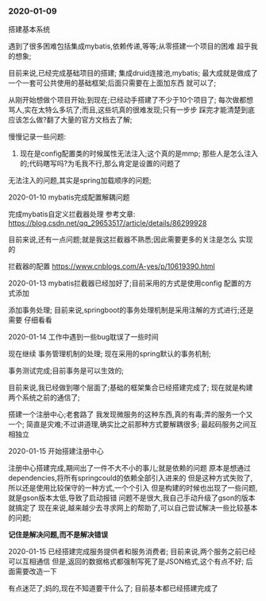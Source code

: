 ### 2020-01-09
搭建基本系统

遇到了很多困难包括集成mybatis,依赖传递,等等;从零搭建一个项目的困难
超乎我的想象;

目前来说,已经完成基础项目的搭建;
集成druid连接池,mybatis;
最大成就是做成了一个一套可公共使用的基础框架;后面只需要在上面加东西
就可以了;

从刚开始想做个项目开始;到现在;已经动手搭建了不少于10个项目了;
每次做都想骂人,实在太特么多坑了;而且,这些坑真的很难发现;只有一步步
踩完才能清楚到底应该怎么做?翻了大量的官方文档去了解;


慢慢记录一些问题:
1. 现在是config配置类的时候属性无法注入;这个真的是mmp;
那些人是怎么注入的;代码瞎写吗?为毛我不行,那么肯定是设置的问题了

无法注入的问题,其实是spring加载顺序的问题;


2020-01-10
mybatis完成配置解耦问题

完成mybatis自定义拦截器处理
参考文章:
https://blog.csdn.net/qq_29653517/article/details/86299928

目前来说,还有一点问题;就是我这拦截器不熟悉;因此需要更多的关注是怎么
实现的

拦截器的配置
https://www.cnblogs.com/A-yes/p/10619390.html

2020-01-13 mybatis拦截器已经加好了;目前采用的方式是使用config
配置的方式添加

添加事务处理;
目前来说,springboot的事务处理机制是采用注解的方式进行;还是需要
仔细看看

2020-01-14
工作中遇到一些bug耽误了一些时间


现在继续
事务管理机制的处理;
现在采用的spring默认的事务机制;

事务测试完成;目前事务是可以生效的;

目前来说,我已经做到哪个层面了;基础的框架集合已经搭建完成了;
现在就是构建两个系统之前的通信了;


搭建一个注册中心;老套路了
我发现微服务的这种东西,真的有毒;弄的服务一个又一个;
简直是灾难;不过讲道理,确实比之前那种方式要解耦很多;
最起码服务之间互相独立

2020-01-15 开始搭建注册中心

注册中心搭建完成,期间出了一件不大不小的事儿;就是依赖的问题
原本是想通过dependencies,将所有springcould的依赖全部引入进来的
但是这种方式失败了,所以还是使用比较保守的一种方式,一个个引入
但是构建的时候也出现了一些问题,就是gson版本太低,导致了启动报错
问题不是很大,我自己手动升级了gson的版本就搞定了
现在来说,越来越少去寻求网上的帮助了,可以自己尝试解决一些比较基本
的问题;

**记住是解决问题,而不是解决错误**


2020-01-15 已经搭建完成服务提供者和服务消费者;
目前来说,两个服务之前已经可以互相通信
但是,返回的数据格式都强制写死了是JSON格式,这个有点不好;
后面需要改造一下


有点迷茫了;妈的,现在不知道要干什么了;
目前基本都已经搭建完成了
